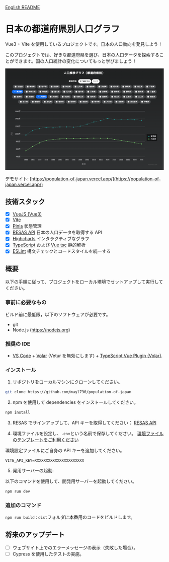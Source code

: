 [English README](https://github.com/mayl730/population-of-japan/blob/main/README-jp.md)

# 日本の都道府県別人口グラフ

Vue3 + Vite を使用しているプロジェクトです。日本の人口動向を発見しよう！

このプロジェクトでは、好きな都道府県を選び、日本の人口データを探索することができます。国の人口統計の変化についてもっと学びましょう！

![デモサイトの画像](./thumbnail.png)

デモサイト:
[https://population-of-japan.vercel.app/](https://population-of-japan.vercel.app/)

## 技術スタック

- [x] [VueJS (Vue3)](https://vuejs.org/)
- [x] [Vite](https://github.com/vitejs/vite)
- [x] [Pinia](https://pinia.vuejs.org/) 状態管理
- [x] [RESAS API](https://opendata.resas-portal.go.jp/) 日本の人口データを取得する API
- [x] [Highcharts](https://www.highcharts.com/) インタラクティブなグラフ
- [x] [TypeScript](https://www.typescriptlang.org/) および [Vue tsc](https://github.com/johnsoncodehk/volar/tree/master/vue-language-tools/vue-tsc) 静的解析
- [x] [ESLint](https://eslint.vuejs.org/) 構文チェックとコードスタイルを統一する

## 概要

以下の手順に従って、プロジェクトをローカル環境でセットアップして実行してください。

### 事前に必要なもの

ビルド前に最低限，以下のソフトウェアが必要です。

- git
- Node.js (https://nodejs.org)

### 推奨の IDE

- [VS Code](https://code.visualstudio.com/) + [Volar](https://marketplace.visualstudio.com/items?itemName=Vue.volar) (Vetur を無効にします) + [TypeScript Vue Plugin (Volar)](https://marketplace.visualstudio.com/items?itemName=Vue.vscode-typescript-vue-plugin).

### インストール

1. リポジトリをローカルマシンにクローンしてください。

```bash
git clone https://github.com/mayl730/population-of-japan
```

2. npm を使用して dependencies をインストールしてください。

```bash
npm install
```

3. RESAS でサインアップして、API キーを取得してください： [RESAS API](https://opendata.resas-portal.go.jp/)

4. 環境ファイルを設定し、`.env`という名前で保存してください。 [環境ファイルのテンプレートをご利用ください](https://github.com/mayl730/population-of-japan/blob/main/.env.template)

環境設定ファイルにご自身の API キーを追加してください。

```env
VITE_API_KEY=XXXXXXXXXXXXXXXXXXXXXX
```

5. 発用サーバーの起動:

以下のコマンドを使用して、開発用サーバーを起動してください。

```bash
npm run dev
```

### 追加のコマンド

`npm run build` : `dist`フォルダに本番用のコードをビルドします。

## 将来のアップデート

- [ ] ウェブサイト上でのエラーメッセージの表示（失敗した場合）。
- [ ] Cypress を使用したテストの実施。

